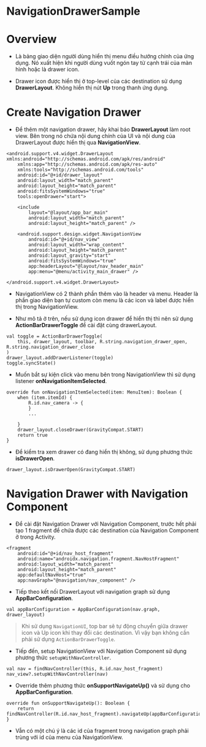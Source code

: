 # NavigationDrawerSample

# Overview

* Là bảng giao diện người dùng hiển thị menu điều hướng chính của ứng dụng. Nó xuất hiện khi người dùng vuốt ngón tay từ cạnh trái của màn hình hoặc là drawer icon.

* Drawer icon được hiển thị ở top-level của các destination sử dụng **DrawerLayout**. Không hiển thị nút **Up** trong thanh ứng dụng.

# Create Navigation Drawer

* Để thêm một navigation drawer, hãy khai báo **DrawerLayout** làm root view. Bên trong nó chứa nội dung chính của UI và nội dung của DrawerLayout được hiển thị qua **NavigationView**.

```
<android.support.v4.widget.DrawerLayout xmlns:android="http://schemas.android.com/apk/res/android"
    xmlns:app="http://schemas.android.com/apk/res-auto"
    xmlns:tools="http://schemas.android.com/tools"
    android:id="@+id/drawer_layout"
    android:layout_width="match_parent"
    android:layout_height="match_parent"
    android:fitsSystemWindows="true"
    tools:openDrawer="start">

    <include
        layout="@layout/app_bar_main"
        android:layout_width="match_parent"
        android:layout_height="match_parent" />

    <android.support.design.widget.NavigationView
        android:id="@+id/nav_view"
        android:layout_width="wrap_content"
        android:layout_height="match_parent"
        android:layout_gravity="start"
        android:fitsSystemWindows="true"
        app:headerLayout="@layout/nav_header_main"
        app:menu="@menu/activity_main_drawer" />

</android.support.v4.widget.DrawerLayout>
```

* NavigationView có 2 thành phần thêm vào là header và menu. Header là phần giao diện bạn tự custom còn menu là các icon và label được hiển thị trong NavigationView.

* Như mô tả ở trên, nếu sử dụng icon drawer để hiển thị thì nên sử dụng **ActionBarDrawerToggle** để cài đặt cùng drawerLayout. 

```
val toggle = ActionBarDrawerToggle(
    this, drawer_layout, toolbar, R.string.navigation_drawer_open, R.string.navigation_drawer_close
)
drawer_layout.addDrawerListener(toggle)
toggle.syncState()
```

* Muốn bắt sự kiện click vào menu bên trong NavigationView thì sử dụng listener **onNavigationItemSelected**.

```
override fun onNavigationItemSelected(item: MenuItem): Boolean {
    when (item.itemId) {
        R.id.nav_camera -> {
        }
        ...

    }
    drawer_layout.closeDrawer(GravityCompat.START)
    return true
}
```
* Để kiểm tra xem drawer có đang hiển thị không, sử dụng phương thức **isDrawerOpen**.

```
drawer_layout.isDrawerOpen(GravityCompat.START)
```

# Navigation Drawer with Navigation Component

* Để cài đặt Navigation Drawer với Navigation Component, trước hết phải tạo 1 fragment để chứa được các destination của Navigation Component ở trong Activity.

```
<fragment
    android:id="@+id/nav_host_fragment"
    android:name="androidx.navigation.fragment.NavHostFragment"
    android:layout_width="match_parent"
    android:layout_height="match_parent"
    app:defaultNavHost="true"
    app:navGraph="@navigation/nav_component" />
```

* Tiếp theo kết nối DrawerLayout với navigation graph sử dụng **AppBarConfiguration**. 

```
val appBarConfiguration = AppBarConfiguration(nav.graph, drawer_layout)
```

> Khi sử dụng `NavigationUI`, top bar sẽ tự động chuyển giữa drawer icon và Up icon khi thay đổi các destination. Vì vậy bạn không cần phải sử dụng `ActionBarDrawerToggle`.

* Tiếp đến, setup NavigationView với Navigation Component sử dụng phương thức `setupWithNavController`.

```
val nav = findNavController(this, R.id.nav_host_fragment)
nav_view?.setupWithNavController(nav)
```

* Override thêm phương thức **onSupportNavigateUp()** và sử dụng cho **AppBarConfiguration**.

```
override fun onSupportNavigateUp(): Boolean {
    return findNavController(R.id.nav_host_fragment).navigateUp(appBarConfiguration)
}
```

* Vẫn có một chú ý là các id của fragment trong navigation graph phải trùng với id của menu của NavigationView.

